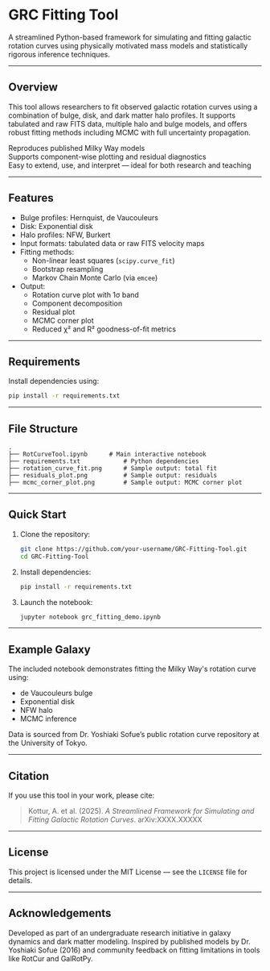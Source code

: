 # GRC Fitting Tool

A streamlined Python-based framework for simulating and fitting galactic rotation curves using physically motivated mass models and statistically rigorous inference techniques.

---

## Overview

This tool allows researchers to fit observed galactic rotation curves using a combination of bulge, disk, and dark matter halo profiles. It supports tabulated and raw FITS data, multiple halo and bulge models, and offers robust fitting methods including MCMC with full uncertainty propagation.

Reproduces published Milky Way models  
Supports component-wise plotting and residual diagnostics  
Easy to extend, use, and interpret — ideal for both research and teaching

---

## Features

- Bulge profiles: Hernquist, de Vaucouleurs
- Disk: Exponential disk
- Halo profiles: NFW, Burkert
- Input formats: tabulated data or raw FITS velocity maps
- Fitting methods:
  - Non-linear least squares (`scipy.curve_fit`)
  - Bootstrap resampling
  - Markov Chain Monte Carlo (via `emcee`)
- Output:
  - Rotation curve plot with 1σ band
  - Component decomposition
  - Residual plot
  - MCMC corner plot
  - Reduced χ² and R² goodness-of-fit metrics

---

## Requirements

Install dependencies using:

```bash
pip install -r requirements.txt
```

---

## File Structure

```
.
├── RotCurveTool.ipynb      # Main interactive notebook
├── requirements.txt            # Python dependencies
├── rotation_curve_fit.png      # Sample output: total fit
├── residuals_plot.png          # Sample output: residuals
├── mcmc_corner_plot.png        # Sample output: MCMC corner plot
```

---

## Quick Start

1. Clone the repository:
    ```bash
    git clone https://github.com/your-username/GRC-Fitting-Tool.git
    cd GRC-Fitting-Tool
    ```

2. Install dependencies:
    ```bash
    pip install -r requirements.txt
    ```

3. Launch the notebook:
    ```bash
    jupyter notebook grc_fitting_demo.ipynb
    ```

---

## Example Galaxy

The included notebook demonstrates fitting the Milky Way's rotation curve using:
- de Vaucouleurs bulge
- Exponential disk
- NFW halo
- MCMC inference

Data is sourced from Dr. Yoshiaki Sofue’s public rotation curve repository at the University of Tokyo.

---

## Citation

If you use this tool in your work, please cite:

> Kottur, A. et al. (2025). *A Streamlined Framework for Simulating and Fitting Galactic Rotation Curves*. arXiv:XXXX.XXXXX

---

## License

This project is licensed under the MIT License — see the `LICENSE` file for details.

---

## Acknowledgements

Developed as part of an undergraduate research initiative in galaxy dynamics and dark matter modeling. Inspired by published models by Dr. Yoshiaki Sofue (2016) and community feedback on fitting limitations in tools like RotCur and GalRotPy.

